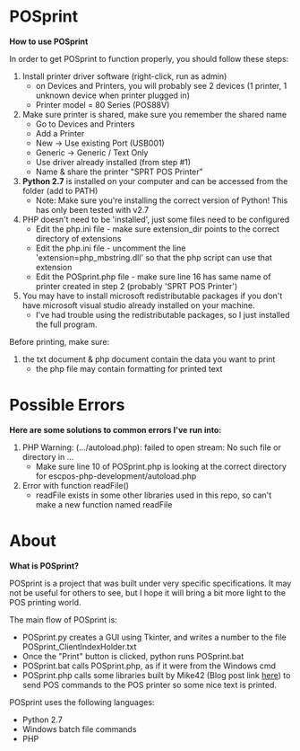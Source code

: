 # POSprint

**How to use POSprint**

In order to get POSprint to function properly, you should follow these steps:

1. Install printer driver software (right-click, run as admin)
    - on Devices and Printers, you will probably see 2 devices (1 printer, 1 unknown device when printer plugged in)
    - Printer model = 80 Series (POS88V)
2. Make sure printer is shared, make sure you remember the shared name
    - Go to Devices and Printers
    - Add a Printer
    - New -> Use existing Port (USB001)
    - Generic -> Generic / Text Only
    - Use driver already installed (from step #1)
    - Name & share the printer "SPRT POS Printer"
3. **Python 2.7** is installed on your computer and can be accessed from the folder (add to PATH)
    - Note: Make sure you're installing the correct version of Python! This has only been tested with v2.7
4. PHP doesn't need to be 'installed', just some files need to be configured
    - Edit the php.ini file - make sure extension_dir points to the correct directory of extensions
    - Edit the php.ini file - uncomment the line 'extension=php_mbstring.dll' so that the php script can use that extension
    - Edit the POSprint.php file - make sure line 16 has same name of printer created in step 2 (probably 'SPRT POS Printer')
5. You may have to install microsoft redistributable packages if you don't have microsoft visual studio already installed on your machine.
    - I've had trouble using the redistributable packages, so I just installed the full program.

Before printing, make sure:

1. the txt document & php document contain the data you want to print
     * the php file may contain formatting for printed text

# Possible Errors

**Here are some solutions to common errors I've run into:**

1) PHP Warning: (.../autoload.php): failed to open stream: No such file or directory in ...
    - Make sure line 10 of POSprint.php is looking at the correct directory for escpos-php-development/autoload.php
2) Error with function readFile()
    - readFile exists in some other libraries used in this repo, so can't make a new function named readFile

# About

**What is POSprint?**

POSprint is a project that was built under very specific specifications. It may not be useful for others to see, but I hope it will bring a bit more light to the POS printing world.

The main flow of POSprint is:
- POSprint.py creates a GUI using Tkinter, and writes a number to the file POSprint_ClientIndexHolder.txt
- Once the "Print" button is clicked, python runs POSprint.bat
- POSprint.bat calls POSprint.php, as if it were from the Windows cmd
- POSprint.php calls some libraries built by Mike42 (Blog post link [here](https://mike42.me/blog/2015-04-getting-a-usb-receipt-printer-working-on-windows)) to send POS commands to the POS printer so some nice text is printed.

POSprint uses the following languages:
- Python 2.7
- Windows batch file commands
- PHP

